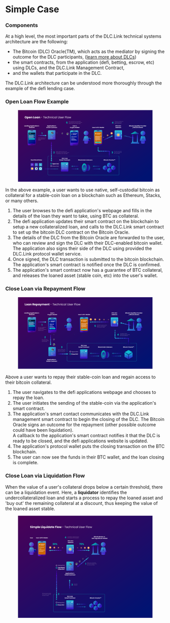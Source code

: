 # Simple Case

### Components

At a high level, the most important parts of the DLC.Link technical systems architecture are the following:

* The Bitcoin (DLC) Oracle(TM), which acts as the mediator by signing the outcome for the DLC participants, ([learn more about DLCs](../../additional-resources/discreet-log-contracts.md))
* the smart contracts, from the application (defi, betting, escrow, etc) using DLCs, and the DLC.Link Management Contract,
* and the wallets that participate in the DLC.&#x20;

The DLC.Link architecture can be understood more thoroughly through the example of the defi lending case.

### Open Loan Flow Example

<figure><img src="../../.gitbook/assets/DLC.Link_OpenLoan_TechnicalFlow_NewA5.png" alt=""><figcaption></figcaption></figure>

In the above example, a user wants to use native, self-custodial bitcoin as collateral for a stable-coin loan on a blockchain such as Ethereum, Stacks, or many others.&#x20;

1. The user browses to the defi application's webpage and fills in the details of the loan they want to take, using BTC as collateral.
2. The defi application updates their smart contract on the blockchain to setup a new collateralized loan, and calls to the DLC.Link smart contract to set up the bitcoin DLC contract on the Bitcoin Oracle.
3. The details of the DLC from the Bitcoin Oracle are forwarded to the user, who can review and sign the DLC with their DLC-enabled bitcoin wallet. The application also signs their side of the DLC using provided the DLC.Link protocol wallet service.
4. Once signed, the DLC transaction is submitted to the bitcoin blockchain. The application's smart contract is notified once the DLC is confirmed.&#x20;
5. The application's smart contract now has a guarantee of BTC collateral, and releases the loaned asset (stable coin, etc) into the user's wallet.

### Close Loan via Repayment Flow

<figure><img src="../../.gitbook/assets/DLC.Link_CloseLoan_TechnicalFlow_NewA.png" alt=""><figcaption></figcaption></figure>

Above a user wants to repay their stable-coin loan and regain access to their bitcoin collateral.&#x20;

1. The user navigates to the defi applications webpage and chooses to repay the loan.
2. The user initiates the sending of the stable-coin via the application's smart contract.
3. The application's smart contact communicates with the DLC.Link management smart contract to begin the closing of the DLC. The Bitcoin Oracle signs an outcome for the repayment (other possible outcome could have been liquidation). \
   A callback to the application's smart contract notifies it that the DLC is ready to be closed, and the defi applications website is updated.
4. The application's protocol wallet puts the closing transaction on the BTC blockchain.
5. &#x20;The user can now see the funds in their BTC wallet, and the loan closing is complete.

### Close Loan via Liquidation Flow

When the value of a user's collateral drops below a certain threshold, there can be a liquidation event. Here, a **liquidator** identifies the undercollateralized loan and starts a process to repay the loaned asset and 'buy out' the remaining collateral at a discount, thus keeping the value of the loaned asset stable.

<figure><img src="../../.gitbook/assets/DLC.Link_SimpleLiquidationFlow (1).png" alt=""><figcaption></figcaption></figure>
